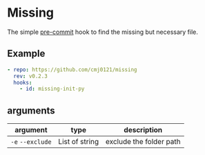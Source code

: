 # Missing #
The simple [pre-commit][0] hook to find the missing but necessary file.

## Example ##
```yaml
- repo: https://github.com/cmj0121/missing
  rev: v0.2.3
  hooks:
    - id: missing-init-py
```

## arguments ##

| argument         | type           | description             |
|------------------|----------------|-------------------------|
| `-e` `--exclude` | List of string | exclude the folder path |

[0]: https://pre-commit.com/
